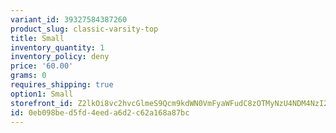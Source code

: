 ```yaml
---
variant_id: 39327584387260
product_slug: classic-varsity-top
title: Small
inventory_quantity: 1
inventory_policy: deny
price: '60.00'
grams: 0
requires_shipping: true
option1: Small
storefront_id: Z2lkOi8vc2hvcGlmeS9Qcm9kdWN0VmFyaWFudC8zOTMyNzU4NDM4NzI2MA==
id: 0eb098be-d5fd-4eed-a6d2-c62a168a87bc
---
```

